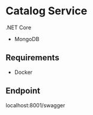 # Catalog Service
.NET Core

- MongoDB

## Requirements
- Docker

## Endpoint
localhost:8001/swagger
